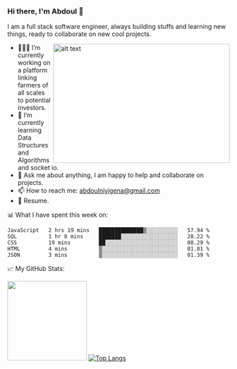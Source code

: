 ### Hi there, I'm Abdoul 👋

I am a full stack software engineer, always building stuffs and learning new things, ready to collaborate on new cool projects.

<img align="right" src="https://raw.githubusercontent.com/Gapur/Gapur/master/coding.gif" alt="alt text" width="400" height="270">

- 👨🏻‍💻 I’m currently working on a platform linking farmers of all scales to potential investors.
- 🚀 I’m currently learning Data Structures and Algorithms and socket io.              
- 💬 Ask me about anything, I am happy to help and collaborate on projects.
- 📫 How to reach me: abdoulniyigena@gmail.com
- 📝 Resume.




📊 What I have spent this week on:

<!--START_SECTION:waka-->
```text
JavaScript   2 hrs 19 mins   ██████████████▒░░░░░░░░░░   57.94 % 
SQL          1 hr 8 mins     ███████░░░░░░░░░░░░░░░░░░   28.22 % 
CSS          19 mins         ██░░░░░░░░░░░░░░░░░░░░░░░   08.29 % 
HTML         4 mins          ▒░░░░░░░░░░░░░░░░░░░░░░░░   01.81 % 
JSON         3 mins          ▒░░░░░░░░░░░░░░░░░░░░░░░░   01.39 % 
```
<!--END_SECTION:waka-->

📈 My GitHub Stats:

<img height="180em" src="https://github-readme-stats.vercel.app/api?username=AbdoulNuru&show_icons=true&hide_border=true&&count_private=true&include_all_commits=true" /> [![Top Langs](https://github-readme-stats.vercel.app/api/top-langs/?username=AbdoulNuru&layout=compact)](https://github.com/AbdoulNuru/github-readme-stats)
